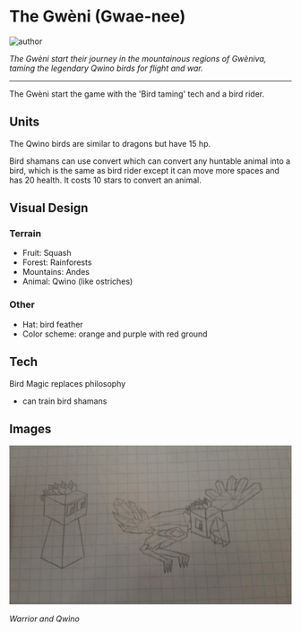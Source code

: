 # The Gwèni (Gwae-nee)

![author](https://img.shields.io/badge/author-praisetheyuppee%234071-%237289DA)

*The Gwèni start their journey in the mountainous regions of Gwèniva, taming the legendary Qwìno birds for flight and war.*

---

The Gwèni start the game with the 'Bird taming' tech and a bird rider.

## Units

The Qwìno birds are similar to dragons but have 15 hp.

Bird shamans can use convert which can convert any huntable animal into a bird, which is the same as bird rider except it can move more spaces and has 20 health. It costs 10 stars to convert an animal.

## Visual Design

### Terrain

- Fruit: Squash
- Forest: Rainforests
- Mountains: Andes
- Animal: Qwìno (like ostriches)

### Other

- Hat: bird feather
- Color scheme: orange and purple with red ground

## Tech

Bird Magic replaces philosophy

- can train bird shamans

## Images

![warrior-and-animal](../images/gweni0.jpg)

*Warrior and Qwìno*

